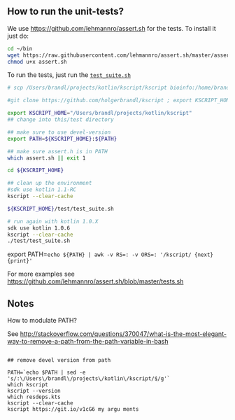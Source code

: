 ## How to run the unit-tests?


We use https://github.com/lehmannro/assert.sh for the tests. To install it just do:


```bash
cd ~/bin
wget https://raw.githubusercontent.com/lehmannro/assert.sh/master/assert.sh
chmod u+x assert.sh
```




To run the tests, just run the [`test_suite.sh`](test_suite.sh)
```bash
# scp /Users/brandl/projects/kotlin/kscript/kscript bioinfo:/home/brandl/bin/test/kscript/kscript

#git clone https://github.com/holgerbrandl/kscript ; export KSCRIPT_HOME=$(pwd)/kscript

export KSCRIPT_HOME="/Users/brandl/projects/kotlin/kscript"
## change into this/test directory

## make sure to use devel-version
export PATH=${KSCRIPT_HOME}:${PATH}

## make sure assert.h is in PATH
which assert.sh || exit 1

cd ${KSCRIPT_HOME}

## clean up the environment
#sdk use kotlin 1.1-RC
kscript --clear-cache

${KSCRIPT_HOME}/test/test_suite.sh

# run again with kotlin 1.0.X
sdk use kotlin 1.0.6
kscript --clear-cache
./test/test_suite.sh

```

export PATH=`echo ${PATH} | awk -v RS=: -v ORS=: '/kscript/ {next} {print}'`


For more examples see https://github.com/lehmannro/assert.sh/blob/master/tests.sh

## Notes

How to modulate PATH?

See http://stackoverflow.com/questions/370047/what-is-the-most-elegant-way-to-remove-a-path-from-the-path-variable-in-bash

```

## remove devel version from path

PATH=`echo $PATH | sed -e 's/:\/Users\/brandl\/projects\/kotlin\/kscript/$/g'`
which kscript
kscript --version
which resdeps.kts
kscript --clear-cache
kscript https://git.io/v1cG6 my argu ments 

```
